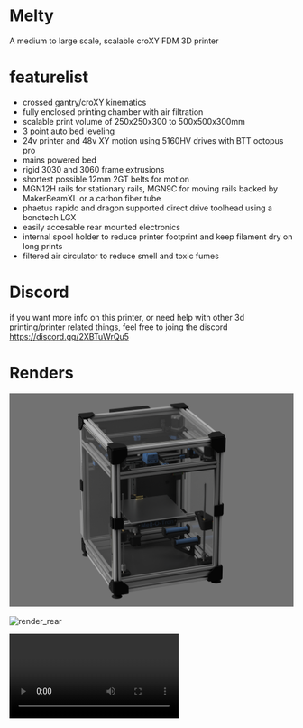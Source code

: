 # Melty
 A medium to large scale, scalable croXY FDM 3D printer 

# featurelist

- crossed gantry/croXY kinematics
- fully enclosed printing chamber with air filtration
- scalable print volume of 250x250x300 to 500x500x300mm
- 3 point auto bed leveling
- 24v printer and 48v XY motion using 5160HV drives with BTT octopus pro
- mains powered bed
- rigid 3030 and 3060 frame extrusions
- shortest possible 12mm 2GT belts for motion
- MGN12H rails for stationary rails, MGN9C for moving rails backed by MakerBeamXL or a carbon fiber tube
- phaetus rapido and dragon supported direct drive toolhead using a bondtech LGX
- easily accesable rear mounted electronics
- internal spool holder to reduce printer footprint and keep filament dry on long prints
- filtered air circulator to reduce smell and toxic fumes

# Discord

if you want more info on this printer, or need help with other 3d printing/printer related things, feel free to joing the discord
https://discord.gg/2XBTuWrQu5

# Renders

![render_front](/beta%20releases/beta%202/renders/meltyB2.png)

![render_rear](/beta%20releases/beta%202/renders/melty_electronics.png)

![render_360](/beta%20releases/beta%202/renders/melty_spin.mp4)
